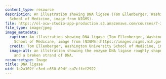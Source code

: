 ```yaml
---
content_type: resource
description: An illustration showing DNA ligase (Tom Ellenberger, Washington University
  School of Medicine, image from NIGMS).
file: https://ol-ocw-studio-app-production.s3.amazonaws.com/courses/7-346-dna-wars-how-the-cell-strikes-back-to-avoid-disease-after-attacks-on-dna-fall-2013/1a2a102fc3edc65089dfca7cffef2922_7-346f13.jpg
file_type: image/jpeg
image_metadata:
  caption: An illustration showing DNA ligase (Tom Ellenberger, Washington University
    School of Medicine, image from [NIGMS](https://images.nigms.nih.gov/Pages/Home.aspx)).
  credit: Tom Ellenberger, Washington University School of Medicine, image from NIGMS
  image-alt: an illstration showing the enzyme DNA ligase roughly shaped like a semicircle,
    and a broken strand of DNA.
resourcetype: Image
title: DNA ligase
uid: 1a2a102f-c3ed-c650-89df-ca7cffef2922
---
```

